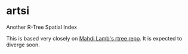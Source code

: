 # artsi

Another R-Tree Spatial Index

This is based very closely on [Mahdi Lamb's rtree repo](https://github.com/mahdilamb/rtree). It is expected to diverge
soon.